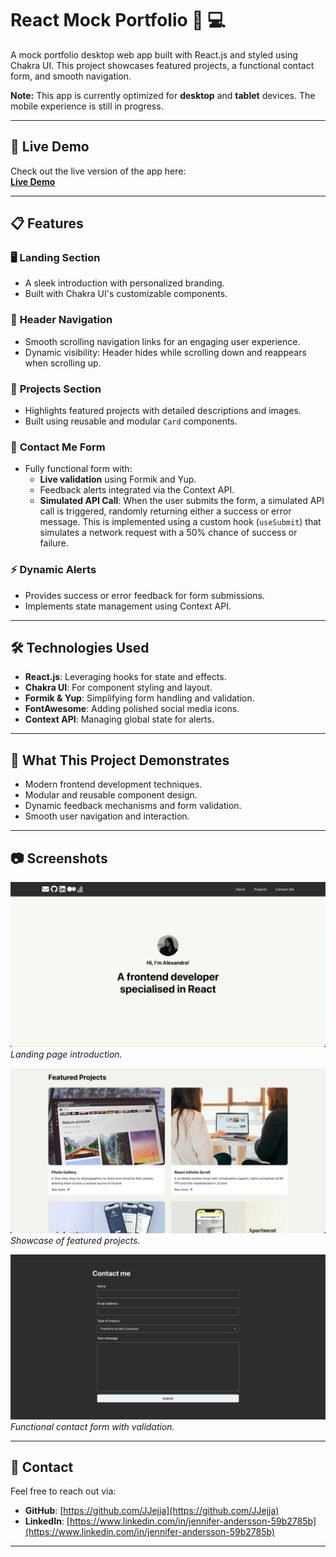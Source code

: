 # React Mock Portfolio 🎨 💻

A mock portfolio desktop web app built with React.js and styled using Chakra UI. This project showcases featured projects, a functional contact form, and smooth navigation.

**Note:** This app is currently optimized for **desktop** and **tablet** devices. The mobile experience is still in progress.

---

## 🚀 Live Demo

Check out the live version of the app here:  
[**Live Demo**](https://jjejja.github.io/react-mock-portfolio/)

---

## 📋 Features

### 🖥️ **Landing Section**

- A sleek introduction with personalized branding.
- Built with Chakra UI's customizable components.

### 🧭 **Header Navigation**

- Smooth scrolling navigation links for an engaging user experience.
- Dynamic visibility: Header hides while scrolling down and reappears when scrolling up.

### 🚀 **Projects Section**

- Highlights featured projects with detailed descriptions and images.
- Built using reusable and modular `Card` components.

### 📩 **Contact Me Form**

- Fully functional form with:
  - **Live validation** using Formik and Yup.
  - Feedback alerts integrated via the Context API.
  - **Simulated API Call**: When the user submits the form, a simulated API call is triggered, randomly returning either a success or error message. This is implemented using a custom hook (`useSubmit`) that simulates a network request with a 50% chance of success or failure.

### ⚡ **Dynamic Alerts**

- Provides success or error feedback for form submissions.
- Implements state management using Context API.

---

## 🛠️ Technologies Used

- **React.js**: Leveraging hooks for state and effects.
- **Chakra UI**: For component styling and layout.
- **Formik & Yup**: Simplifying form handling and validation.
- **FontAwesome**: Adding polished social media icons.
- **Context API**: Managing global state for alerts.

---

## 🎯 What This Project Demonstrates

- Modern frontend development techniques.
- Modular and reusable component design.
- Dynamic feedback mechanisms and form validation.
- Smooth user navigation and interaction.

---

## 📷 Screenshots

![Landing Page](./screenshots/landing.png)
_Landing page introduction._

![Projects Section](./screenshots/projects.png)
_Showcase of featured projects._

![Contact Form](./screenshots/contact.png)
_Functional contact form with validation._

---

## 📧 Contact

Feel free to reach out via:

- **GitHub**: [https://github.com/JJejja](https://github.com/JJejja)
- **LinkedIn**: [https://www.linkedin.com/in/jennifer-andersson-59b2785b](https://www.linkedin.com/in/jennifer-andersson-59b2785b)

---

